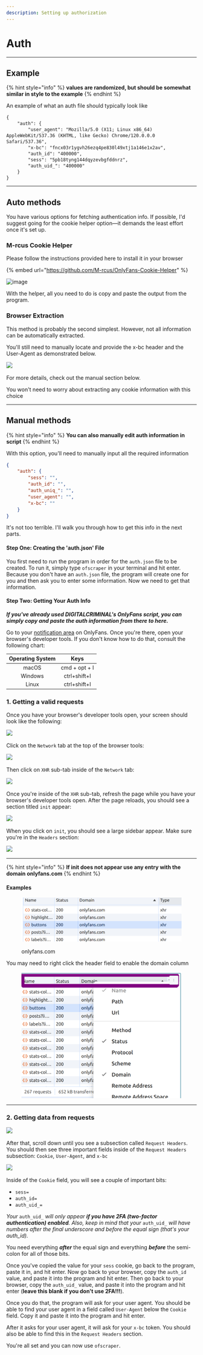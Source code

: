 ```yaml
---
description: Setting up authorization
---
```


# Auth

***

## Example

{% hint style="info" %}
**values are randomized, but should be somewhat similar in style to the example**
{% endhint %}

An example of what an auth file should typically look like

```
{
    "auth": {
        "user_agent": "Mozilla/5.0 (X11; Linux x86_64) AppleWebKit/537.36 (KHTML, like Gecko) Chrome/120.0.0.0 Safari/537.36",
        "x-bc": "fncx03r1ygvh26ezq4pe830l49xtj1a146e1x2av",
        "auth_id": "400000",
        "sess": "5pb18tyng144dqyzevbgfddnrz",
        "auth_uid_": "400000"
    }
}
```



***

## Auto methods

You have various options for fetching authentication info. If possible, I'd suggest going for the cookie helper option—it demands the least effort once it's set up.

### M-rcus Cookie Helper

Please follow the instructions provided here to install it in your browser

{% embed url="https://github.com/M-rcus/OnlyFans-Cookie-Helper" %}

![image](https://user-images.githubusercontent.com/67020411/230731183-26a43e62-4385-4fd9-aee8-f75a7c2d33cb.png)

With the helper, all you need to do is copy and paste the output from the program.



### Browser Extraction

This method is probably the second simplest. However, not all information can be automatically extracted.&#x20;

You'll still need to manually locate and provide the x-bc header and the User-Agent as demonstrated below.

![](https://raw.githubusercontent.com/taux1c/onlyfans-scraper/main/media/request\_headers.png)

For more details, check out the manual section below.

You won't need to worry about extracting any cookie information with this choice



***

## Manual methods

{% hint style="info" %}
**You can also manually edit auth information in script**
{% endhint %}

With this option, you'll need to manually input all the required information

```json
{
    "auth": {
        "sess": "",
        "auth_id": "",
        "auth_uniq_": "",
        "user_agent": "",
        "x-bc": ""
    }
}
```

It's not too terrible. I'll walk you through how to get this info in the next parts.

#### Step One: Creating the 'auth.json' File

You first need to run the program in order for the `auth.json` file to be created. To run it, simply type `ofscraper` in your terminal and hit enter. Because you don't have an `auth.json` file, the program will create one for you and then ask you to enter some information. Now we need to get that information.

#### Step Two: Getting Your Auth Info

_**If you've already used DIGITALCRIMINAL's OnlyFans script, you can simply copy and paste the auth information from there to here.**_

Go to your [notification area](https://onlyfans.com/my/notifications) on OnlyFans. Once you're there, open your browser's developer tools. If you don't know how to do that, consult the following chart:

| Operating System |      Keys     |
| :--------------: | :-----------: |
|       macOS      | cmd + opt + I |
|      Windows     |  ctrl+shift+I |
|       Linux      |  ctrl+shift+I |

### **1. Getting a valid requests**



Once you have your browser's developer tools open, your screen should look like the following:

![](https://raw.githubusercontent.com/taux1c/onlyfans-scraper/main/media/browser\_tools\_open.png)

Click on the `Network` tab at the top of the browser tools:

![](https://raw.githubusercontent.com/taux1c/onlyfans-scraper/main/media/network\_tab.png)

Then click on `XHR` sub-tab inside of the `Network` tab:

![](https://raw.githubusercontent.com/taux1c/onlyfans-scraper/main/media/xhr\_tab.png)

Once you're inside of the `XHR` sub-tab, refresh the page while you have your browser's developer tools open. After the page reloads, you should see a section titled `init` appear:



![](https://raw.githubusercontent.com/taux1c/onlyfans-scraper/main/media/init.png)

When you click on `init`, you should see a large sidebar appear. Make sure you're in the `Headers` section:

![](https://raw.githubusercontent.com/taux1c/onlyfans-scraper/main/media/headers.png)



***

{% hint style="info" %}
**If init does not appear use any entry with the domain onlyfans.com**
{% endhint %}

#### **Examples**

<figure><img src="../.gitbook/assets/image (17).png" alt=""><figcaption><p>onlyfans.com</p></figcaption></figure>



You may need to right click the header field to enable the domain column

<figure><img src="../.gitbook/assets/image (19).png" alt=""><figcaption></figcaption></figure>

***

### 2. Getting data from requests

![](https://raw.githubusercontent.com/taux1c/onlyfans-scraper/main/media/init.png)



After that, scroll down until you see a subsection called `Request Headers`. You should then see three important fields inside of the `Request Headers` subsection: `Cookie`, `User-Agent`, and `x-bc`

![](https://raw.githubusercontent.com/taux1c/onlyfans-scraper/main/media/request\_headers.png)

Inside of the `Cookie` field, you will see a couple of important bits:

* `sess=`
* `auth_id=`
* `auth_uid_=`

_Your_ `auth_uid_` _will only appear **if you have 2FA (two-factor authentication) enabled**. Also, keep in mind that your_ `auth_uid_` _will have numbers after the final underscore and before the equal sign (that's your auth\_id)._

You need everything _**after**_ the equal sign and everything _**before**_ the semi-colon for all of those bits.

Once you've copied the value for your `sess` cookie, go back to the program, paste it in, and hit enter. Now go back to your browser, copy the `auth_id` value, and paste it into the program and hit enter. Then go back to your browser, copy the `auth_uid_` value, and paste it into the program and hit enter (**leave this blank if you don't use 2FA!!!**).

Once you do that, the program will ask for your user agent. You should be able to find your user agent in a field called `User-Agent` below the `Cookie` field. Copy it and paste it into the program and hit enter.

After it asks for your user agent, it will ask for your `x-bc` token. You should also be able to find this in the `Request Headers` section.

You're all set and you can now use `ofscraper`.
